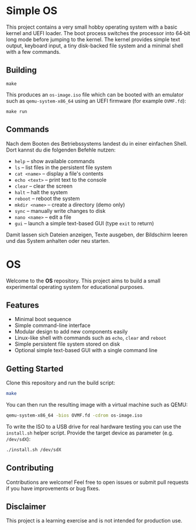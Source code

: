 
# Simple OS

This project contains a very small hobby operating system with a basic kernel and UEFI loader. The boot process switches the processor into 64‑bit long mode before jumping to the kernel. The kernel provides simple text output, keyboard input, a tiny disk-backed file system and a minimal shell with a few commands.

## Building

```
make
```

This produces an `os-image.iso` file which can be booted with an emulator such as `qemu-system-x86_64` using an UEFI firmware (for example `OVMF.fd`):

```
make run
```

## Commands
Nach dem Booten des Betriebssystems landest du in einer einfachen Shell. Dort kannst du die folgenden Befehle nutzen:
- `help` – show available commands
- `ls` – list files in the persistent file system
- `cat <name>` – display a file's contents
- `echo <text>` – print text to the console
- `clear` – clear the screen
- `halt` – halt the system
- `reboot` – reboot the system
- `mkdir <name>` – create a directory (demo only)
- `sync` – manually write changes to disk
- `nano <name>` – edit a file
- `gui` – launch a simple text-based GUI (type `exit` to return)

Damit lassen sich Dateien anzeigen, Texte ausgeben, der Bildschirm leeren und das System anhalten oder neu starten.

# OS

Welcome to the **OS** repository. This project aims to build a small experimental operating system for educational purposes.

## Features

- Minimal boot sequence
- Simple command-line interface
- Modular design to add new components easily
- Linux-like shell with commands such as `echo`, `clear` and `reboot`
- Simple persistent file system stored on disk
- Optional simple text-based GUI with a single command line

## Getting Started

Clone this repository and run the build script:

```bash
make
```

You can then run the resulting image with a virtual machine such as QEMU:

```bash
qemu-system-x86_64 -bios OVMF.fd -cdrom os-image.iso
```

To write the ISO to a USB drive for real hardware testing you can use the `install.sh` helper script. Provide the target device as parameter (e.g. `/dev/sdX`):

```bash
./install.sh /dev/sdX
```

## Contributing

Contributions are welcome! Feel free to open issues or submit pull requests if you have improvements or bug fixes.

## Disclaimer

This project is a learning exercise and is not intended for production use.


